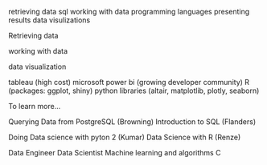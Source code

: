 retrieving data
	sql
working with data
	programming languages
presenting results
	data visulizations

Retrieving data

working with data

data visualization

tableau (high cost)
microsoft power bi (growing developer community)
R (packages: ggplot, shiny)
python libraries
(altair, matplotlib, plotly, seaborn)

To learn more...

Querying Data from PostgreSQL (Browning)
Introduction to SQL (Flanders)

Doing Data science with pyton 2 (Kumar)
Data Science with R (Renze)


Data Engineer
Data Scientist
	Machine learning and algorithms
C